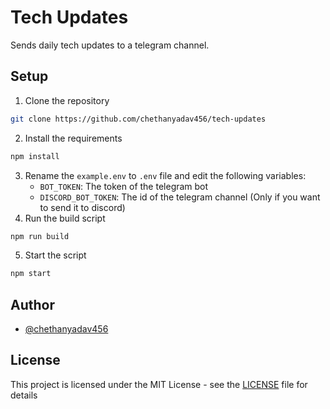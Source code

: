 # Tech Updates

Sends daily tech updates to a telegram channel.

## Setup

1. Clone the repository
```bash
git clone https://github.com/chethanyadav456/tech-updates
```
2. Install the requirements
```bash
npm install
```
3. Rename the `example.env` to `.env` file and edit the following variables:
    - `BOT_TOKEN`: The token of the telegram bot
    - `DISCORD_BOT_TOKEN`: The id of the telegram channel (Only if you want to send it to discord)
4. Run the build script
```bash
npm run build
```
5. Start the script
```bash
npm start
```

## Author

- [@chethanyadav456](https://www.github.com/chethanyadav456)

## License

This project is licensed under the MIT License - see the [LICENSE](LICENSE) file for details


